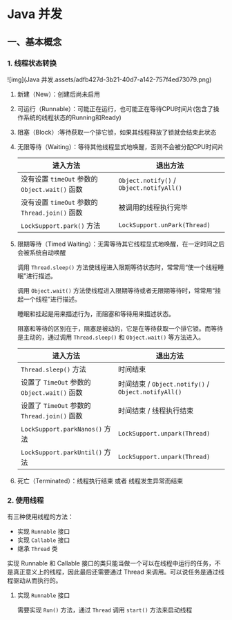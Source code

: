 # Java 并发

## 一、基本概念

### 1. 线程状态转换

![img](Java 并发.assets/adfb427d-3b21-40d7-a142-757f4ed73079.png)

1. 新建（New）：创建后尚未启用

2. 可运行（Runnable）：可能正在运行，也可能正在等待CPU时间片(包含了操作系统的线程状态的Running和Ready)

3. 阻塞（Block）:等待获取一个排它锁，如果其线程释放了锁就会结束此状态

4. 无限等待（Waiting）：等待其他线程显式地唤醒，否则不会被分配CPU时间片

   | 进入方法                                       | 退出方法                                 |
   | ---------------------------------------------- | ---------------------------------------- |
   | 没有设置 `timeOut` 参数的 `Object.wait()` 函数 | `Object.notify()` / `Object.notifyAll()` |
   | 没有设置 `timeOut` 参数的 `Thread.join()` 函数 | 被调用的线程执行完毕                     |
   | `LockSupport.park()` 方法                      | `LockSupport.unPark(Thread)`             |

5. 限期等待（Timed Waiting）：无需等待其它线程显式地唤醒，在一定时间之后会被系统自动唤醒

   调用 `Thread.sleep()` 方法使线程进入限期等待状态时，常常用“使一个线程睡眠”进行描述。

   调用 `Object.wait()` 方法使线程进入限期等待或者无限期等待时，常常用“挂起一个线程”进行描述。

   睡眠和挂起是用来描述行为，而阻塞和等待用来描述状态。

   阻塞和等待的区别在于，阻塞是被动的，它是在等待获取一个排它锁。而等待是主动的，通过调用 `Thread.sleep()` 和 `Object.wait()` 等方法进入。

   | 进入方法                                     | 退出方法                                            |
   | -------------------------------------------- | --------------------------------------------------- |
   | `Thread.sleep()` 方法                        | 时间结束                                            |
   | 设置了 `TimeOut` 参数的 `Object.wait()` 函数 | 时间结束 / `Object.notify()` / `Object.notifyAll()` |
   | 设置了 `TimeOut` 参数的 `Thread.join()` 函数 | 时间结束 / 线程执行结束                             |
   | `LockSupport.parkNanos()` 方法               | `LockSupport.unpark(Thread)`                        |
   | `LockSupport.parkUntil()` 方法               | `LockSupport.unpark(Thread)`                        |

6. 死亡（Terminated）：线程执行结束 或者 线程发生异常而结束

### 2. 使用线程

有三种使用线程的方法：

- 实现 `Runnable` 接口
- 实现 `Callable` 接口
- 继承 `Thread` 类

实现 Runnable 和 Callable 接口的类只能当做一个可以在线程中运行的任务，不是真正意义上的线程，因此最后还需要通过 Thread 来调用。可以说任务是通过线程驱动从而执行的。

1. 实现 `Runnable` 接口

   需要实现 `Run()` 方法，通过 `Thread` 调用 `start()` 方法来启动线程

   

   
